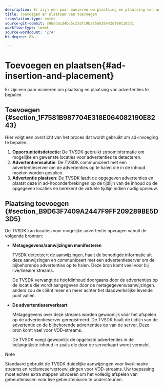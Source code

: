 ```yaml
---
description: Er zijn een paar manieren om plaatsing en plaatsing van advertenties te bepalen.
title: Toevoegen en plaatsen van toevoegen
translation-type: tm+mt
source-git-commit: 89bdda1d4bd5c126f19ba75a819942df901183d1
workflow-type: tm+mt
source-wordcount: '274'
ht-degree: 0%

---
```



# Toevoegen en plaatsen{#ad-insertion-and-placement}

Er zijn een paar manieren om plaatsing en plaatsing van advertenties te bepalen.

## Toevoegen {#section_1F7581B987704E318E064082190E8243}

Hier volgt een overzicht van het proces dat wordt gebruikt om ad-invoeging te bepalen:

1. **Opportuniteitsdetectie**: De TVSDK gebruikt stroominformatie om mogelijke en gewenste locaties voor advertenties te detecteren.
1. **Advertentieresolutie**: De TVSDK communiceert met een advertentieserver om de advertenties op te halen die in de inhoud moeten worden gesplice.
1. **Advertentie plaatsen**: De TVSDK laadt de opgegeven advertenties en plaatst deze in ad-hoconderbrekingen op de tijdlijn van de inhoud op de opgegeven locaties en berekent de virtuele tijdlijn indien nodig opnieuw.

## Plaatsing toevoegen {#section_B9D63F7409A2447F9FF209289BE5D3D5}

De TVSDK kan locaties voor mogelijke advertentie opvragen vanuit de volgende bronnen:

* **Metagegevens/aanwijzingen manifesteren**

   TVSDK detecteert de aanwijzingen, haalt de benodigde informatie uit deze aanwijzingen en communiceert met een advertentieserver om de bijbehorende advertenties op te halen. Deze bron komt veel voor bij live/lineaire streams.

   De TVSDK vervangt de hoofdinhoud doorgaans door de advertenties op de locatie die wordt aangegeven door de metagegevens/aanwijzingen. anders zou de cliënt meer en meer achter het daadwerkelijke levende punt vallen.

* **De advertentieserverkaart**

   Metagegevens over deze streams worden gewoonlijk vóór het afspelen op de advertentieserver geregistreerd. De TVSDK haalt de tijdlijn van de advertentie en de bijbehorende advertenties op van de server. Deze bron komt veel voor VOD-streams.

   De TVSDK voegt gewoonlijk de opgeloste advertenties in de belangrijkste inhoud in zoals die door de serverkaart wordt vermeld.

>[!NOTE]
>
>Standaard gebruikt de TVSDK duidelijke aanwijzingen voor live/lineaire streams en reclameservertoewijzingen voor VOD-streams. Uw toepassing moet echter extra stappen uitvoeren om het volledig afspelen van gebeurtenissen voor live gebeurtenissen te ondersteunen.

